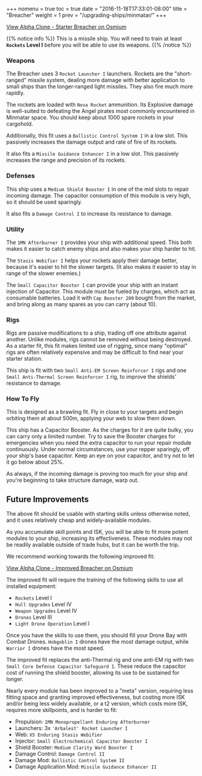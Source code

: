 +++
nomenu = true
toc = true
date = "2016-11-18T17:33:01-08:00"
title = "Breacher"
weight = 1
prev = "/upgrading-ships/minmatar/"
+++

<object type="image/svg+xml" data="https://o.smium.org/api/convert/118525/svg/118525-alpha-clone---starter-breacher.svg?privatetoken=3731824593036378112"><a href="https://o.smium.org/loadout/private/118525/3731824593036378112">View Alpha Clone - Starter Breacher on Osmium</a></object>

{{% notice info %}}
This is a missile ship.  You will need to train at least **`Rockets` Level I** 
before you will be able to use its weapons.
{{% /notice %}}

### Weapons

The Breacher uses 3 `Rocket Launcher I` launchers.
Rockets are the "short-ranged" missile system, dealing more damage with better application to small ships
than the longer-ranged light missiles.  They also fire much more rapidly.

The rockets are loaded with `Nova Rocket` ammunition.
Its Explosive damage is well-suited to defeating the Angel pirates
most commonly encountered in Minmatar space.
You should keep about 1000 spare rockets in your cargohold.

Additionally, this fit uses a `Ballistic Control System I` in a low slot.
This passively increases the damage output and rate of fire of its rockets.

It also fits a `Missile Guidance Enhancer I` in a low slot.
This passively increases the range and precision of its rockets.

### Defenses

This ship uses a `Medium Shield Booster I` in one of the mid slots to repair incoming damage.
The capacitor consumption of this module is very high, so it should be used sparingly.

It also fits a `Damage Control I` to increase its resistance to damage.

### Utility

The `1MN Afterburner I` provides your ship with additional speed. This both makes it easier to
catch enemy ships and also makes your ship harder to hit.

The `Stasis Webifier I` helps your rockets apply their damage better, because it's easier to hit
the slower targets. (It also makes it easier to stay in range of the slower enemies.)

The `Small Capacitor Booster I` can provide your ship with an instant injection of Capacitor.
This module must be fueled by charges, which act as consumable batteries.  Load it with 
`Cap Booster 200` bought from the market, and bring along as many spares as you can carry (about 10).

### Rigs

Rigs are passive modifications to a ship, trading off one attribute against another.
Unlike modules, rigs cannot be removed without being destroyed. 
As a starter fit, this fit makes limited use of rigging, since many "optimal" rigs
are often relatively expensive and may be difficult to find near your starter station.

This ship is fit with two `Small Anti-EM Screen Reinforcer I` rigs 
and one `Small Anti-Thermal Screen Reinforcer I` rig, to improve the shields' resistance to damage.

### How To Fly

This is designed as a brawling fit.  Fly in close to your targets
and begin orbiting them at about 500m, applying your web to slow them down.

This ship has a Capacitor Booster.  As the charges for it are quite bulky,
you can carry only a limited number.  Try to save the Booster charges for emergencies
when you need the extra capacitor to run your repair module continuously. 
Under normal circumstances, use your repper sparingly, off your ship's base capacitor.
Keep an eye on your capacitor, and try not to let it go below about 25%.

As always, if the incoming damage is proving too much for your ship
and you're beginning to take structure damage, warp out.

## Future Improvements

The above fit should be usable with starting skills unless otherwise noted,
and it uses relatively cheap and widely-available modules.  

As you accumulate skill points and ISK, you will be able to fit more potent
modules to your ship, increasing its effectiveness.  These modules may not be
readily available outside of trade hubs, but it can be worth the trip.

We recommend working towards the following improved fit:

<object type="image/svg+xml" data="https://o.smium.org/api/convert/118527/svg/118527-alpha-clone---improved-breacher.svg?privatetoken=5891712325630558208"><a href="https://o.smium.org/loadout/private/118527/5891712325630558208">View Alpha Clone - Improved Breacher on Osmium</a></object>

The improved fit will require the training of the following skills to use all installed equipment:

* `Rockets` Level I
* `Hull Upgrades` Level IV
* `Weapon Upgrades` Level IV
* `Drones` Level III
* `Light Drone Operation` Level I

Once you have the skills to use them, you should fill your Drone Bay with Combat Drones.
`Hobgoblin I` drones have the most damage output, while `Warrior I` drones have the most speed.

The improved fit replaces the anti-Thermal rig and one anti-EM rig with two 
`Small Core Defense Capacitor Safeguard I`.  These reduce the capacitor cost
of running the shield booster, allowing its use to be sustained for longer.

Nearly every module has been improved to a "meta" version, requiring less fitting space
and granting improved effectiveness, but costing more ISK and/or being less widely available,
or a t2 version, which costs more ISK, requires more skillpoints, and is harder to fit:

 * Propulsion: `1MN Monopropellant Enduring Afterburner`
 * Launchers: 3x `'Arbalest' Rocket Launcher I`
 * Web: `X5 Enduring Stasis Webifier`
 * Injector: `Small Electrochemical Capacitor Booster I`
 * Shield Booster: `Medium Clarity Ward Booster I`
 * Damage Control: `Damage Control II`
 * Damage Mod: `Ballistic Control System II`
 * Damage Application Mod: `Missile Guidance Enhancer II`